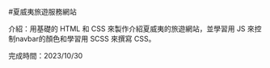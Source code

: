 #夏威夷旅遊服務網站

介紹：用基礎的 HTML 和 CSS 來製作介紹夏威夷的旅遊網站，並學習用 JS 來控制navbar的顏色和學習用 SCSS 來撰寫 CSS。

完成時間：2023/10/30
